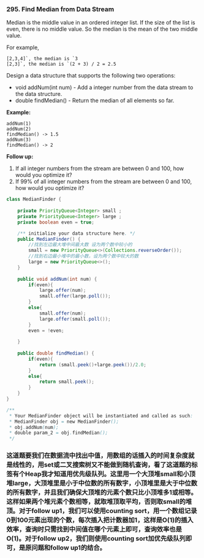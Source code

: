 ### 295. Find Median from Data Stream

Median is the middle value in an ordered integer list. If the size of the list is even, there is no middle value. So the median is the mean of the two middle value.

For example,

```
[2,3,4]`, the median is `3
[2,3]`, the median is `(2 + 3) / 2 = 2.5
```

Design a data structure that supports the following two operations:

- void addNum(int num) - Add a integer number from the data stream to the data structure.
- double findMedian() - Return the median of all elements so far.

 **Example:**

```
addNum(1)
addNum(2)
findMedian() -> 1.5
addNum(3) 
findMedian() -> 2
```

 

**Follow up:**

1. If all integer numbers from the stream are between 0 and 100, how would you optimize it?
2. If 99% of all integer numbers from the stream are between 0 and 100, how would you optimize it?

~~~java
class MedianFinder {
    
    private PriorityQueue<Integer> small ;
    private PriorityQueue<Integer> large ;
    private boolean even = true;

    /** initialize your data structure here. */
    public MedianFinder() {
        //找到左边最大堆中间最大数 设为两个数中较小的
        small = new PriorityQueue<>(Collections.reverseOrder());
        //找到右边最小堆中的最小数，设为两个数中较大的数
        large = new PriorityQueue<>();
    }
    
    public void addNum(int num) {
        if(even){
            large.offer(num);
            small.offer(large.poll());
        }
        else{
            small.offer(num);
            large.offer(small.poll());
        }
        even = !even;
        
    }
    
    public double findMedian() {
        if(even){
            return (small.peek()+large.peek())/2.0;
        }
        else{
            return small.peek();        
        }
    }
}

/**
 * Your MedianFinder object will be instantiated and called as such:
 * MedianFinder obj = new MedianFinder();
 * obj.addNum(num);
 * double param_2 = obj.findMedian();
 */
~~~

### 这道题要我们在数据流中找出中值，用数组的话插入的时间复杂度就是线性的，用set或二叉搜索树又不能做到随机查询，看了这道题的标签有个Heap我才知道用优先级队列。这里用一个大顶堆small和小顶堆large，大顶堆里是小于中位数的所有数字，小顶堆里是大于中位数的所有数字，并且我们确保大顶堆的元素个数只比小顶堆多1或相等。这样如果两个堆元素个数相等，就取堆顶取平均，否则取small的堆顶。对于follow up1，我们可以使用counting sort，用一个数组记录0到100元素出现的个数，每次插入把计数器加1，这样是O(1)的插入效率，查询时只需找到中间值在哪个元素上即可，查询效率也是O(1)。对于follow up2，我们则使用counting sort加优先级队列即可，是原问题和follow up1的结合。

